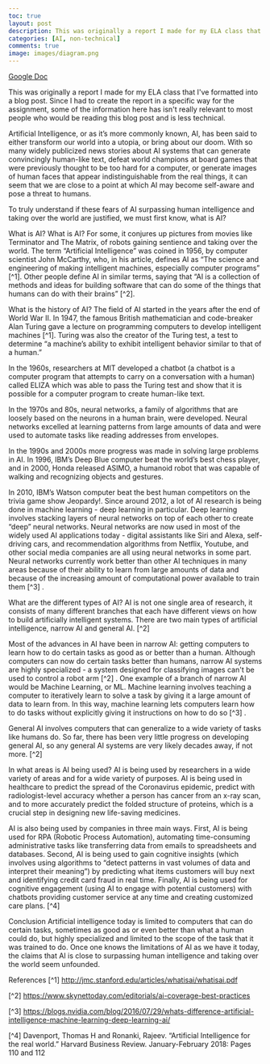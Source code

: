 ```yaml
---
toc: true
layout: post
description: This was originally a report I made for my ELA class that I've formatted into a blog post
categories: [AI, non-technical]
comments: true
image: images/diagram.png
---
```


[Google Doc](https://docs.google.com/document/d/1SUHN3l1kMzJmbtS27P5kOpOqUdWHyJgkykuOWOsf-9g/edit?usp=sharing)

This was originally a report I made for my ELA class that I've formatted into a blog post.
Since I had to create the report in a specific way for the assignment, some of the information here has isn't really relevant to most people who would be reading this blog post and is less technical.

Artificial Intelligence, or as it’s more commonly known, AI, has been said to either transform our world into a utopia, or bring about our doom. With so many widely publicized news stories about AI systems that can generate convincingly human-like text, defeat world champions at board games that were previously thought to be too hard for a computer, or generate images of human faces that appear indistinguishable from the real things, it can seem that we are close to a point at which AI may become self-aware and pose a threat to humans.

To truly understand if these fears of AI surpassing human intelligence and taking over the world are justified, we must first know, what is AI?

What is AI?
What is AI? For some, it conjures up pictures from movies like Terminator and The Matrix, of robots gaining sentience and taking over the world. The term “Artificial Intelligence” was coined in 1956, by computer scientist John McCarthy, who, in his article, defines AI as “The science and engineering of making intelligent machines, especially computer programs” [^1]. Other people define AI in similar terms, saying that “AI is a collection of methods and ideas for building software that can do some of the things that humans can do with their brains” [^2].

What is the history of AI?
The field of AI started in the years after the end of World War II. In 1947, the famous British mathematician and code-breaker Alan Turing gave a lecture on programming computers to develop intelligent machines [^1]. Turing was also the creator of the Turing test, a test to determine “a machine’s ability to exhibit intelligent behavior similar to that of a human.”

In the 1960s, researchers at MIT developed a chatbot (a chatbot is a computer program that attempts to carry on a conversation with a human) called ELIZA which was able to pass the Turing test and show that it is possible for a computer program to create human-like text.

In the 1970s and 80s, neural networks, a family of algorithms that are loosely based on the neurons in a human brain, were developed. Neural networks excelled at learning patterns from large amounts of data and were used to automate tasks like reading addresses from envelopes.

In the 1990s and 2000s more progress was made in solving large problems in AI. In 1996, IBM’s Deep Blue computer beat the world’s best chess player, and in 2000, Honda released ASIMO, a humanoid robot that was capable of walking and recognizing objects and gestures.

In 2010, IBM’s Watson computer beat the best human competitors on the trivia game show Jeopardy!. Since around 2012, a lot of AI research is being done in machine learning - deep learning in particular. Deep learning involves stacking layers of neural networks on top of each other to create “deep” neural networks. Neural networks are now used in most of the widely used AI applications today - digital assistants like Siri and Alexa, self-driving cars, and recommendation algorithms from Netflix, Youtube, and other social media companies are all using neural networks in some part. Neural networks currently work better than other AI techniques in many areas because of their ability to learn from large amounts of data and because of the increasing amount of computational power available to train them [^3] .

What are the different types of AI?
AI is not one single area of research, it consists of many different branches that each have different views on how to build artificially intelligent systems. There are two main types of artificial intelligence, narrow AI and general AI. [^2]

Most of the advances in AI have been in narrow AI: getting computers to learn how to do certain tasks as good as or better than a human. Although computers can now do certain tasks better than humans, narrow AI systems are highly specialized - a system designed for classifying images can't be used to control a robot arm [^2] . One example of a branch of narrow AI would be Machine Learning, or ML. Machine learning involves teaching a computer to iteratively learn to solve a task by giving it a large amount of data to learn from. In this way, machine learning lets computers learn how to do tasks without explicitly giving it instructions on how to do so [^3] .

General AI involves computers that can generalize to a wide variety of tasks like humans do. So far, there has been very little progress on developing general AI, so any general AI systems are very likely decades away, if not more. [^2]

In what areas is AI being used?
AI is being used by researchers in a wide variety of areas and for a wide variety of purposes. AI is being used in healthcare to predict the spread of the Coronavirus epidemic, predict with radiologist-level accuracy whether a person has cancer from an x-ray scan, and to more accurately predict the folded structure of proteins, which is a crucial step in designing new life-saving medicines.

AI is also being used by companies in three main ways. First, AI is being used for RPA (Robotic Process Automation), automating time-consuming administrative tasks like transferring data from emails to spreadsheets and databases. Second, AI is being used to gain cognitive insights (which involves using algorithms to “detect patterns in vast volumes of data and interpret their meaning”) by predicting what items customers will buy next and identifying credit card fraud in real time. Finally, AI is being used for cognitive engagement (using AI to engage with potential customers) with chatbots providing customer service at any time and creating customized care plans. [^4]

Conclusion
Artificial intelligence today is limited to computers that can do certain tasks, sometimes as good as or even better than what a human could do, but highly specialized and limited to the scope of the task that it was trained to do. Once one knows the limitations of AI as we have it today, the claims that AI is close to surpassing human intelligence and taking over the world seem unfounded.

References
[^1] http://jmc.stanford.edu/articles/whatisai/whatisai.pdf

[^2] https://www.skynettoday.com/editorials/ai-coverage-best-practices

[^3] https://blogs.nvidia.com/blog/2016/07/29/whats-difference-artificial-intelligence-machine-learning-deep-learning-ai/

[^4] Davenport, Thomas H and Ronanki, Rajeev. “Artificial Intelligence for the real world.” Harvard Business Review. January-February 2018: Pages 110 and 112

